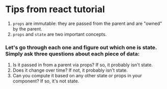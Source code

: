 # Tips from react tutorial

1. `props` are immutable: they are passed from the parent and are "owned" by the parent.
2. `props` and `state` are two important concepts.

### Let's go through each one and figure out which one is state. Simply ask three questions about each piece of data:

1. Is it passed in from a parent via props? If so, it probably isn't state.
2. Does it change over time? If not, it probably isn't state.
3. Can you compute it based on any other state or props in your component? If so, it's not state. 



